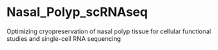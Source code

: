 # Nasal_Polyp_scRNAseq
Optimizing cryopreservation of nasal polyp tissue for cellular functional studies and single-cell RNA sequencing
